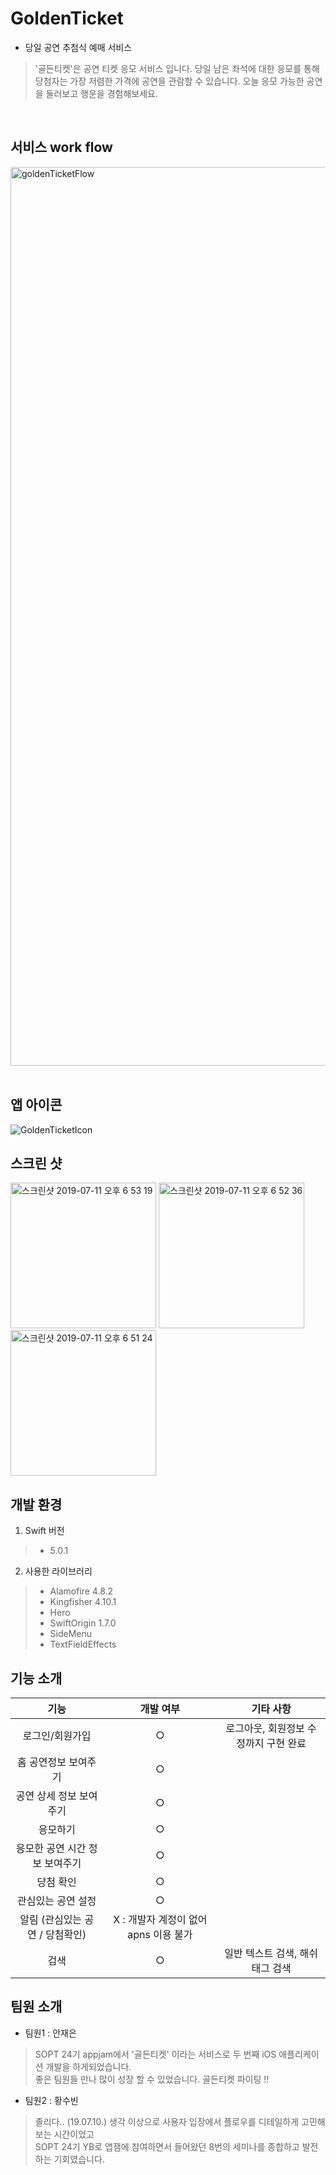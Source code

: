 # GoldenTicket
* 당일 공연 추첨식 예매 서비스
> '골든티켓'은 공연 티켓 응모 서비스 입니다. 당일 남은 좌석에 대한 응모를 통해 당첨자는 가장 저렴한 가격에 공연을 관람할 수 있습니다. 
> 오늘 응모 가능한 공연을 둘러보고 행운을 경험해보세요.
<br />

서비스 work flow
---------------
<div>
<img width="1438" alt="goldenTicketFlow" src="https://user-images.githubusercontent.com/49272528/60763857-a63d3800-a0b7-11e9-95af-f381fe8e57c4.png">
</div>
<br />

앱 아이콘
------------
![GoldenTicketIcon](https://user-images.githubusercontent.com/49272528/61025745-8f1a8500-a3ec-11e9-8e5a-ae246f2a9bbc.png)

스크린 샷
------------
   <img width="233" alt="스크린샷 2019-07-11 오후 6 53 19" src="https://user-images.githubusercontent.com/49272528/61041415-3b6c6380-a40d-11e9-90f7-7bf1aa3dab95.png">   <img width="233" alt="스크린샷 2019-07-11 오후 6 52 36" src="https://user-images.githubusercontent.com/49272528/61041550-7a9ab480-a40d-11e9-8d39-f0e78138eb11.png">   <img width="233" alt="스크린샷 2019-07-11 오후 6 51 24" src="https://user-images.githubusercontent.com/49272528/61041637-a3bb4500-a40d-11e9-83e0-a4b39fbb27f1.png">




개발 환경
------------
1. Swift 버전
> * 5.0.1
2. 사용한 라이브러리
> * Alamofire 4.8.2
> * Kingfisher 4.10.1
> * Hero
> * SwiftOrigin 1.7.0
> * SideMenu
> * TextFieldEffects

기능 소개
------------
|  <center>기능</center> |  <center>개발 여부</center> |  <center> 기타 사항 </center> |
|:--------:|:--------:|:--------:|
|<center> 로그인/회원가입 </center> | <center> ○ </center> |<center> 로그아웃, 회원정보 수정까지 구현 완료 </center>|
|<center> 홈 공연정보 보여주기 </center> | <center> ○ </center> |<center> </center> |
|<center> 공연 상세 정보 보여주기 </center> | <center> ○ </center> |<center> </center> |
|<center> 응모하기 </center> | <center> ○ </center> |<center>  </center> |
|<center> 응모한 공연 시간 정보 보여주기 </center> | <center> ○ </center> |<center>  </center> |
|<center> 당첨 확인 </center> | <center> ○ </center> |<center>  </center> |
|<center> 관심있는 공연 설정 </center> | <center> ○ </center> |<center>  </center> |
|<center> 알림 (관심있는 공연 / 당첨확인) </center> | <center> X : 개발자 계정이 없어 apns 이용 불가 </center> |<center> </center> |
|<center> 검색 </center> | <center> ○ </center> |<center>일반 텍스트 검색, 해쉬태그 검색</center> |

팀원 소개
------------
* 팀원1 : 안재은<br>
> SOPT 24기 appjam에서 '골든티켓' 이라는 서비스로 두 번째 iOS 애플리케이션 개발을 하게되었습니다.<br />
> 좋은 팀원들 만나 많이 성장 할 수 있었습니다. 골든티켓 파이팅 !! <br />

* 팀원2 : 황수빈<br>
> 졸리다.. (19.07.10.)
> 생각 이상으로 사용자 입장에서 플로우를 디테일하게 고민해보는 시간이었고 <br />
> SOPT 24기 YB로 앱잼에 참여하면서 들어왔던 8번의 세미나를 종합하고 발전하는 기회였습니다.<br />
<br />
